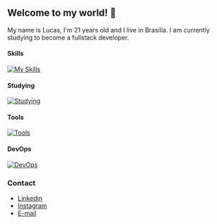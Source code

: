## Welcome to my world! 👋

My name is Lucas, I'm 21 years old and I live in Brasilia. I am currently studying to become a fullstack developer.

#### Skills
[![My Skills](https://skillicons.dev/icons?i=js,html,css,tailwind,bootstrap)](https://skillicons.dev)

#### Studying
[![Studying](https://skillicons.dev/icons?i=ts,react,svelte,vuejs,nodejs,mysql)](https://skillicons.dev)

#### Tools
[![Tools](https://skillicons.dev/icons?i=ps,figma,vscode)](https://skillicons.dev)

#### DevOps
[![DevOps](https://skillicons.dev/icons?i=github,git)](https://skillicons.dev)

### Contact
- <a href="https://www.linkedin.com/in/lucas-daher-b797b02a7">Linkedin</a>
- <a href="https://www.instagram.com/lucasdaher.dev">Instagram</a>
- <a href="mailto:contato@lucasdaher.com">E-mail</a>
